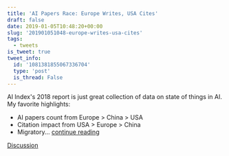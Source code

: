 ```yaml
---
title: 'AI Papers Race: Europe Writes, USA Cites'
draft: false
date: 2019-01-05T10:48:20+00:00
slug: '201901051048-europe-writes-usa-cites'
tags:
  - tweets
is_tweet: true
tweet_info:
  id: '1081381855067336704'
  type: 'post'
  is_thread: False
---
```




AI Index's 2018 report is just great collection of data on state of things in AI. My favorite highlights: 

- AI papers count from Europe &gt; China &gt; USA
- Citation impact from USA &gt; Europe &gt; China 
- Migratory... [continue reading](urls[0])

[Discussion](https://x.com/sytelus/status/1081381855067336704)
